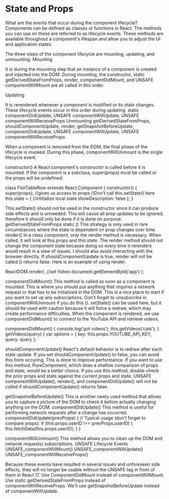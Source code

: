 # State and Props

What are the events that occur during the component lifecycle?
Components can be defined as classes or functions in React. The methods you can use on these are referred to as lifecycle events. These methods are available throughout a component's lifespan and allow you to adjust the UI and application states.

The three steps of the component lifecycle are mounting, updating, and unmounting.
Mounting

It is during the mounting step that an instance of a component is created and injected into the DOM. During mounting, the constructor, static getDerivedStateFromProps, render, componentDidMount, and UNSAFE componentWillMount are all called in this order.

Updating

It is rerendered whenever a component is modified or its state changes. These lifecycle events occur in this order during updating.
static componentDidUpdate, UNSAFE componentWillUpdate, UNSAFE componentWillReceiveProps Unmounting getDerivedStateFromProps, shouldComponentUpdate, render, getSnapshotBeforeUpdate, componentDidUpdate, UNSAFE componentWillUpdate, UNSAFE componentWillReceiveProps

When a component is removed from the DOM, the final phase of the lifecycle is invoked. During this phase, componentWillUnmount is the single lifecycle event.

constructor()
A React component's constructor is called before it is mounted.
If the component is a subclass, super(props) must be called or the props will be undefined.

class FishTableRow extends React.Component {
constructor() {
super(props); //gives us access to props
//Don’t call this.setState() here
this.state = { //intitialize local state
showDescription: false
}; }

This.setState() should not be used in the constructor since it can produce side effects and is unneeded. This will cause all prop updates to be ignored, therefore it should only be done if it is done on purpose.
getDerivedStateFromProps static ()
This strategy is only used in rare circumstances where the state is dependent on prop changes over time.
render()
In a class component, only the render method is necessary. When called, it will look at this.props and this.state. The render method should not change the component state because doing so every time it rerenders would result in a slew of issues. I should also avoid interacting with the browser directly. If shouldComponentUpdate is true, render will not be called () returns false. Here is an example of using render.

ReactDOM.render(
<FishTable fishes= {fishData}/>,//set fishes document.getElementById(‘app’)
);

componentDidMount()
This method is called as soon as a component is mounted. This is where you should put anything that requires a network request or that has to be initialized in the DOM. This is a nice place to start if you want to set up any subscriptions. Don't forget to unsubscribe in componentWillUnmount if you do this ().
setState() can be used here, but it should be used with caution because it will force a redraw, which may create performance difficulties.
When the component is rendered, we use componentDidMount() to connect to the YouTube API and retrieve videos.

componentDidMount() {
console.log(‘got videos’);
this.getVideos(‘cats’);
}
getVideos(query) {
var options = {
key: this.props.YOUTUBE_API_KEY,
query: query
};

shouldComponentUpdate()
React's default behavior is to redraw after each state update. If you set shouldComponentUpdate() to false, you can avoid this from occuring. This is done to improve performance. If you want to use this method, PureComponent, which does a shallow comparison of props and state, would be a better choice. If you use this method, double-check the prior props and state against the current props and state. UNSAFE componentWillUpdate(), render(), and componentDidUpdate() will not be called if shouldComponentUpdate() returns false.

getSnapshotBeforeUpdate()
This is another rarely used method that allows you to capture a picture of the DOM to check it before actually changing anything on the DOM.
componentDidUpdate()
This method is useful for performing network requests after a change has occurred.
componentDidUpdate(prevProps) {
// Typical usage (don’t forget to compare props):
if (this.props.userID !== prevProps.userID) {
this.fetchData(this.props.userID);
}
}

componentWillUnmount()
This method allows you to clean up the DOM and netwrok requests/ subscriptions.
UNSAFE Lifecycle Events
UNSAFE_componentWillMount()
UNSAFE_componentWillUpdate()
UNSAFE_componentWillReceiveProps()

Because these events have resulted in several issues and unforeseen side effects, they will no longer be usable without the UNSAFE tag in front of them in React 17. Use ComponentDidMount instead of componentWillMount.
Use static getDerivedStateFromProps instead of componentWillReceiveProps.
We'll use getSnapshotBeforeUpdate instead of componentWillUpdate.
